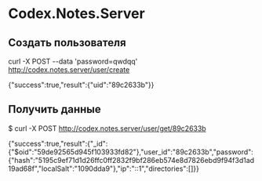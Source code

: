 # Codex.Notes.Server

## Создать пользователя
curl -X POST --data 'password=qwdqq' http://codex.notes.server/user/create

{"success":true,"result":{"uid":"89c2633b"}}

## Получить данные

$ curl -X POST http://codex.notes.server/user/get/89c2633b

{"success":true,"result":{"_id":{"$oid":"59de92565d945f103933fd82"},"user_id":"89c2633b","password":{"hash":"5195c9ef71d1d26ffc0ff2832f9bf286eb574e8d7826ebd9f94f3d1ad19ad68f","localSalt":"1090dda9"},"ip":"::1","directories":[]}}